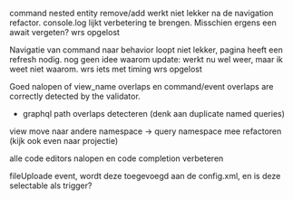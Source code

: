 command nested entity remove/add werkt niet lekker na de navigation refactor.
    console.log lijkt verbetering te brengen. Misschien ergens een await vergeten?
    wrs opgelost

Navigatie van command naar behavior loopt niet lekker, pagina heeft een refresh nodig.
    nog geen idee waarom
    update: werkt nu wel weer, maar ik weet niet waarom. wrs iets met timing
    wrs opgelost

Goed nalopen of view_name overlaps en command/event overlaps are correctly detected by the validator.
+ graphql path overlaps detecteren (denk aan duplicate named queries)

view move naar andere namespace -> query namespace mee refactoren (kijk ook even naar projectie)

alle code editors nalopen en code completion verbeteren

fileUploade event, wordt deze toegevoegd aan de config.xml, en is deze selectable als trigger?
